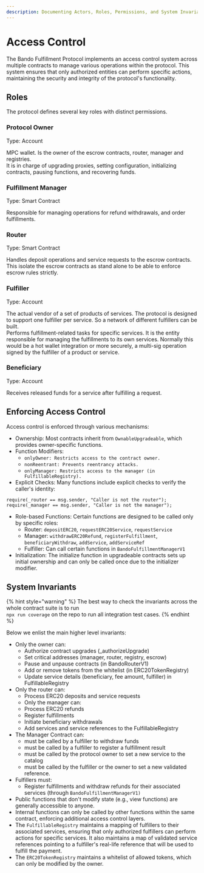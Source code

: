```yaml
---
description: Documenting Actors, Roles, Permissions, and System Invariants
---
```


# Access Control

The Bando Fulfillment Protocol implements an access control system across multiple contracts to manage various operations within the protocol. This system ensures that only authorized entities can perform specific actions, maintaining the security and integrity of the protocol's functionality.

## Roles

The protocol defines several key roles with distinct permissions.

### Protocol Owner

Type: Account

MPC wallet. Is the owner of the escrow contracts, router, manager and registries.\
It is in charge of upgrading proxies, setting configuration, initializing contracts, pausing functions, and recovering funds.

### Fulfillment Manager

Type: Smart Contract&#x20;

Responsible for managing operations for refund withdrawals, and order fulfillments.

### Router

Type: Smart Contract

Handles deposit operations and service requests to the escrow contracts. This isolate the escrow contracts as stand alone to be able to enforce escrow rules strictly.

### Fulfiller

Type: Account

The actual vendor of a set of products of services. The protocol is designed to support one fulfiller per service. So a network of different fulfillers can be built.\
Performs fulfillment-related tasks for specific services. It is the entity responsible for managing the fulfillments to its own services. Normally this would be a hot wallet integration or more securely, a multi-sig operation signed by the fulfiller of a product or service.

### Beneficiary

Type: Account

Receives released funds for a service after fulfilling a request.

## Enforcing Access Control

Access control is enforced through various mechanisms:

* Ownership: Most contracts inherit from `OwnableUpgradeable`, which provides owner-specific functions.
* Function Modifiers:
  * `onlyOwner: Restricts access to the contract owner.`
  * `nonReentrant: Prevents reentrancy attacks.`
  * `onlyManager: Restricts access to the manager (in FulfillableRegistry).`
* Explicit Checks: Many functions include explicit checks to verify the caller's identity:  &#x20;

```solidity
require(_router == msg.sender, "Caller is not the router");
require(_manager == msg.sender, "Caller is not the manager");
```

* Role-based Functions: Certain functions are designed to be called only by specific roles:
  * Router: `depositERC20`, `requestERC20Service`, `requestService`
  * Manager: `withdrawERC20Refund`, `registerFulfillment`, `beneficiaryWithdraw`, `addService`, `addServiceRef`
  * Fulfiller: Can call certain functions in `BandoFulfillmentManagerV1`
* Initialization: The initialize function in upgradeable contracts sets up initial ownership and can only be called once due to the initializer modifier.

## System Invariants

{% hint style="warning" %}
The best way to check the invariants across the whole contract suite is to run\
`npx run coverage` on the repo to run all integration test cases.
{% endhint %}

Below we enlist the main higher level invariants:

* Only the owner can:
  * Authorize contract upgrades (\_authorizeUpgrade)
  * Set critical addresses (manager, router, registry, escrow)
  * Pause and unpause contracts (in BandoRouterV1)
  * Add or remove tokens from the whitelist (in ERC20TokenRegistry)
  * Update service details (beneficiary, fee amount, fulfiller) in FulfillableRegistry
* Only the router can:
  * Process ERC20 deposits and service requests
  * Only the manager can:
  * Process ERC20 refunds
  * Register fulfillments
  * Initiate beneficiary withdrawals
  * Add services and service references to the FulfillableRegistry
* The Manager Contract can:
  * must be called by a fulfiller to withdraw funds
  * must be called by a fulfiller to register a fulfillment result
  * must be called by the protocol owner to set a new service to the catalog
  * must be called by the fulfiller or the owner to set a new validated reference.
* Fulfillers must:
  * Register fulfillments and withdraw refunds for their associated services (through `BandoFulfillmentManagerV1)`
* Public functions that don't modify state (e.g., view functions) are generally accessible to anyone.
* Internal functions can only be called by other functions within the same contract, enforcing additional access control layers.
* The `FulfillableRegistry` maintains a mapping of fulfillers to their associated services, ensuring that only authorized fulfillers can perform actions for specific services. It also maintains a map of validated service references pointing to a fulfiller's real-life reference that will be used to fulfill the payment.
* The `ERC20TokenRegistry` maintains a whitelist of allowed tokens, which can only be modified by the owner.
